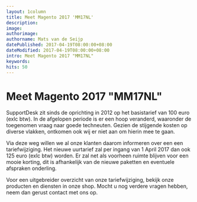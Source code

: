 ```yaml
---
layout: 1column
title: Meet Magento 2017 'MM17NL'
description:
image:
authorimage:
authorname: Mats van de Seijp
datePublished: 2017-04-19T08:00:00+08:00
dateModified: 2017-04-19T08:00:00+08:00
intro: Meet Magento 2017 "MM17NL"
keywords:
hits: 50
---
```


# Meet Magento 2017 "MM17NL"

SupportDesk zit sinds de oprichting in 2012 op het basistarief van 100 euro (exlc btw).
In de afgelopen periode is er een hoop veranderd, waaronder de toegenomen vraag naar goede techneuten.
Gezien de stijgende kosten op diverse vlakken, ontkomen ook wij er niet aan om hierin mee te gaan.

Via deze weg willen we al onze klanten daarom informeren over een een tariefwijziging.
Het nieuwe uurtarief zal per ingang van 1 April 2017 dan ook 125 euro (exlc btw) worden.
Er zal net als voorheen ruimte blijven voor een mooie korting, dit is afhankelijk van de nieuwe paketten en eventuele afspraken onderling.

Voor een uitgebreider overzicht van onze tariefwijziging, bekijk onze producten en diensten in onze shop. Mocht u nog verdere vragen hebben, neem dan gerust contact met ons op.

